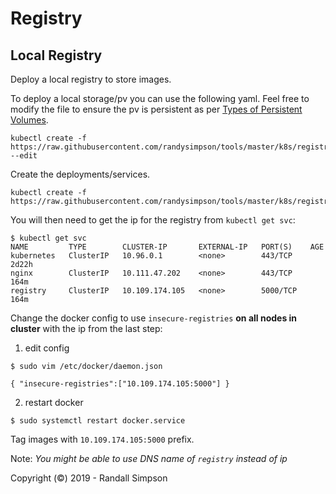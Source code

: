 # Registry

## Local Registry

Deploy a local registry to store images.

To deploy a local storage/pv you can use the following yaml.  Feel free to modify the file to ensure the pv is persistent as per [Types of Persistent Volumes](https://kubernetes.io/docs/concepts/storage/persistent-volumes/#types-of-persistent-volumes).

```
kubectl create -f https://raw.githubusercontent.com/randysimpson/tools/master/k8s/registry/localregistrypv.yaml --edit
```

Create the deployments/services.

```
kubectl create -f https://raw.githubusercontent.com/randysimpson/tools/master/k8s/registry/localregistry.yaml
```

You will then need to get the ip for the registry from `kubectl get svc`:

```
$ kubectl get svc
NAME         TYPE        CLUSTER-IP       EXTERNAL-IP   PORT(S)    AGE
kubernetes   ClusterIP   10.96.0.1        <none>        443/TCP    2d22h
nginx        ClusterIP   10.111.47.202    <none>        443/TCP    164m
registry     ClusterIP   10.109.174.105   <none>        5000/TCP   164m
```

Change the docker config to use `insecure-registries` __on all nodes in cluster__ with the ip from the last step:

   1. edit config
   ```
   $ sudo vim /etc/docker/daemon.json
   ```

   `{ "insecure-registries":["10.109.174.105:5000"] }`

   2. restart docker

   ```
   $ sudo systemctl restart docker.service
   ```
   
Tag images with `10.109.174.105:5000` prefix.

Note: _You might be able to use DNS name of `registry` instead of ip_

Copyright (©) 2019 - Randall Simpson